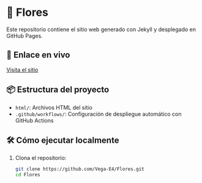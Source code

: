# 🌸 Flores

Este repositorio contiene el sitio web generado con Jekyll y desplegado en GitHub Pages.

## 🚀 Enlace en vivo

[Visita el sitio](https://vega-e4.github.io/Flores/)  

## 📦 Estructura del proyecto

- `html/`: Archivos HTML del sitio
- `.github/workflows/`: Configuración de despliegue automático con GitHub Actions

## 🛠️ Cómo ejecutar localmente

1. Clona el repositorio:
   ```bash
   git clone https://github.com/Vega-E4/Flores.git
   cd Flores
